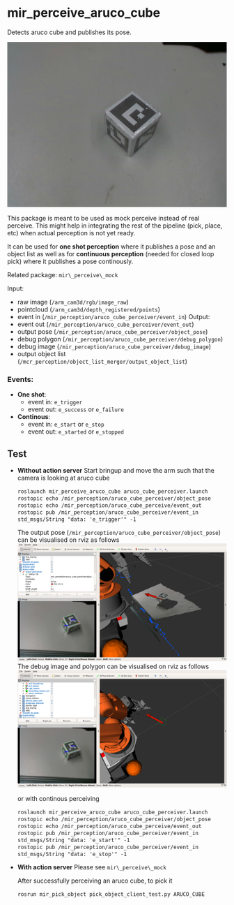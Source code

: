 # mir_perceive_aruco_cube

Detects aruco cube and publishes its pose.

![ArucoCube](docs/aruco_cube.jpg)

This package is meant to be used as mock perceive instead of real perceive. This
might help in integrating the rest of the pipeline (pick, place, etc) when actual
perception is not yet ready.

It can be used for **one shot perception** where it publishes a pose and an object
list as well as for **continuous perception** (needed for closed loop pick) where it
publishes a pose continously.

Related package: `mir\_perceive\_mock`

Input: 
 - raw image (`/arm_cam3d/rgb/image_raw`) 
 - pointcloud (`/arm_cam3d/depth_registered/points`) 
 - event in (`/mir_perception/aruco_cube_perceiver/event_in`)
Output: 
 - event out (`/mir_perception/aruco_cube_perceiver/event_out`)
 - output pose (`/mir_perception/aruco_cube_perceiver/object_pose`)
 - debug polygon (`/mir_perception/aruco_cube_perceiver/debug_polygon`)
 - debug image (`/mir_perception/aruco_cube_perceiver/debug_image`)
 - output object list (`/mcr_perception/object_list_merger/output_object_list`)


### Events:

- **One shot**: 
  - event in: `e_trigger`
  - event out: `e_success` or `e_failure`
- **Continous**:
  - event in: `e_start` or `e_stop`
  - event out: `e_started` or `e_stopped`

## Test

- **Without action server**
  Start bringup and move the arm such that the camera is looking at aruco cube
  ```
  roslaunch mir_perceive_aruco_cube aruco_cube_perceiver.launch
  rostopic echo /mir_perception/aruco_cube_perceiver/object_pose
  rostopic echo /mir_perception/aruco_cube_perceive/event_out
  rostopic pub /mir_perception/aruco_cube_perceiver/event_in std_msgs/String "data: 'e_trigger'" -1
  ```

  The output pose (`/mir_perception/aruco_cube_perceiver/object_pose`) can be visualised on rviz as follows
![RvizArucoPose](docs/rviz_aruco_pose.png)
  The debug image and polygon can be visualised on rviz as follows
![RvizArucoPose2](docs/aruco_pose_with_debug.png)

  or with continous perceiving
  ```
  roslaunch mir_perceive_aruco_cube aruco_cube_perceiver.launch
  rostopic echo /mir_perception/aruco_cube_perceiver/object_pose
  rostopic echo /mir_perception/aruco_cube_perceive/event_out
  rostopic pub /mir_perception/aruco_cube_perceiver/event_in std_msgs/String "data: 'e_start'" -1
  rostopic pub /mir_perception/aruco_cube_perceiver/event_in std_msgs/String "data: 'e_stop'" -1
  ```

- **With action server**
  Please see `mir\_perceive\_mock`

  After successfully perceiving an aruco cube, to pick it
  ```
  rosrun mir_pick_object pick_object_client_test.py ARUCO_CUBE
  ```


